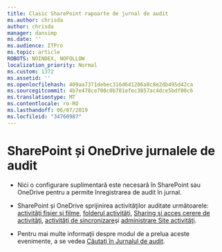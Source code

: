 ```yaml
---
title: Clasic SharePoint rapoarte de jurnal de audit
ms.author: chrisda
author: chrisda
manager: dansimp
ms.date: ''
ms.audience: ITPro
ms.topic: article
ROBOTS: NOINDEX, NOFOLLOW
localization_priority: Normal
ms.custom: 1372
ms.assetid: ''
ms.openlocfilehash: 409aa7371debec316d641206a8c8e2db495d42ca
ms.sourcegitcommit: 4b7e478ce700c0b781efec3857ac4dce5bdf00c6
ms.translationtype: MT
ms.contentlocale: ro-RO
ms.lasthandoff: 06/07/2019
ms.locfileid: "34760987"
---
```

# <a name="sharepoint-and-onedrive-audit-logs"></a>SharePoint și OneDrive jurnalele de audit

- Nici o configurare suplimentară este necesară în SharePoint sau OneDrive pentru a permite înregistrarea de audit în jurnal.

- SharePoint și OneDrive sprijinirea activităţilor auditate următoarele: [activităţi fişier şi filme](https://docs.microsoft.com/office365/securitycompliance/search-the-audit-log-in-security-and-compliance#file-and-page-activities), [folderul activităţi](https://docs.microsoft.com/office365/securitycompliance/search-the-audit-log-in-security-and-compliance#folder-activities), [Sharing şi acces cerere de activităţi](https://docs.microsoft.com/office365/securitycompliance/search-the-audit-log-in-security-and-compliance#sharing-and-access-request-activities), [activităţi de sincronizare](https://docs.microsoft.com/office365/securitycompliance/search-the-audit-log-in-security-and-compliance#synchronization-activities)şi [administrare Site activităţi](https://docs.microsoft.com/office365/securitycompliance/search-the-audit-log-in-security-and-compliance#site-administration-activities).

- Pentru mai multe informaţii despre modul de a prelua aceste evenimente, a se vedea [Căutaţi în Jurnalul de audit](https://docs.microsoft.com/office365/securitycompliance/search-the-audit-log-in-security-and-compliance#search-the-audit-log).